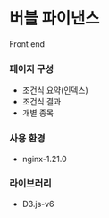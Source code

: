 # 버블 파이낸스

Front end



### 페이지 구성

* 조건식 요약(인덱스)
* 조건식 결과
* 개별 종목



### 사용 환경

* nginx-1.21.0



### 라이브러리

* D3.js-v6